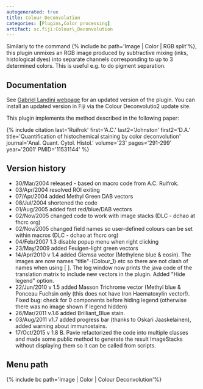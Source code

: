 ```yaml
---
autogenerated: true
title: Colour Deconvolution
categories: [Plugins,Color processing]
artifact: sc.fiji:Colour\_Deconvolution
---
```


Similarly to the command {% include bc path='Image | Color | RGB split'%}, this plugin unmixes an RGB image produced by subtractive mixing (inks, histological dyes) into separate channels corresponding to up to 3 determined colors. This is useful e.g. to do pigment separation.

## Documentation

See [Gabriel Landini webpage](https://blog.bham.ac.uk/intellimic/g-landini-software/colour-deconvolution-2/) for an updated version of the plugin.
You can install an updated version in Fiji via the Colour Deconvolutio2 update site.

This plugin implements the method described in the following paper:

{% include citation last='Ruifrok' first='A.C.' last2='Johnston' first2='D.A.' title='Quantification of histochemical staining by color deconvolution' journal='Anal. Quant. Cytol. Histol.' volume='23' pages='291-299' year='2001' PMID='11531144' %}

## Version history

-   30/Mar/2004 released - based on macro code from A.C. Ruifrok.
-   03/Apr/2004 resolved ROI exiting
-   07/Apr/2004 added Methyl Green DAB vectors
-   08/Jul/2004 shortened the code
-   01/Aug/2005 added fast red/blue/DAB vectors
-   02/Nov/2005 changed code to work with image stacks (DLC - dchao at fhcrc org)
-   02/Nov/2005 changed field names so user-defined colours can be set within macros (DLC - dchao at fhcrc org)
-   04/Feb/2007 1.3 disable popup menu when right clicking
-   23/May/2009 added Feulgen-light green vectors
-   14/Apr/2010 v 1.4 added Giemsa vector (Methylene blue & eosin). The images are now names "title"-(Colour\_1) etc so there are not clash of names when using \[ \]. The log window now prints the java code of the translation matrix to include new vectors in the plugin. Added "Hide legend" option.
-   22/Jun/2010 v 1.5 added Masson Trichrome vector (Methyl blue & Ponceau Fuchsin only (this does not have Iron Haematoxylin vector!). Fixed bug: check for 0 components before hiding legend (otherwise there was no image shown if legend hidden)
-   26/Mar/2011 v.1.6 added Brilliant\_Blue stain.
-   03/Aug/2011 v1.7 added progress bar (thanks to Oskari Jaaskelainen), added warning about immunostains.
-   17/Oct/2015 v 1.8 B. Pavie refactorized the code into multiple classes and made some public method to generate the result ImageStacks without displaying them so it can be called from scripts.

## Menu path

{% include bc path='Image | Color | Colour Deconvolution'%}

 
